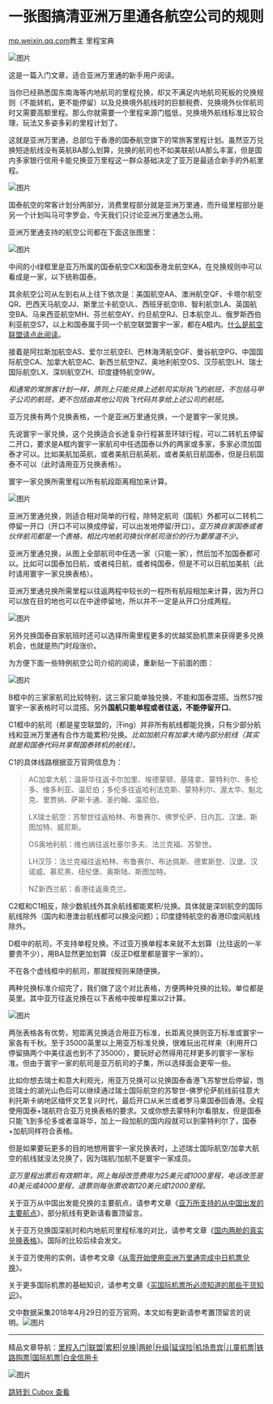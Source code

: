 一张图搞清亚洲万里通各航空公司的规则
==================

[mp.weixin.qq.com](http://mp.weixin.qq.com/s?__biz=MzI4OTQ2MzQ0OQ==&mid=2247484443&idx=1&sn=438601621c9ca7d911c47322aa029ebf&chksm=ec2f89eddb5800fbdef5181737c4426673f2b393d10f958a9490e0c0f19494d08bf51163ac75&mpshare=1&scene=1&srcid=0130MgnOSZXqcgyHzK27QPbY&sharer_sharetime=1675042827402&sharer_shareid=c58007142b3c8dd4da3163f5c61d6b7b#rd)教主 里程宝典

![图片](https://image.cubox.pro/article/2021091322320757604/63324.jpg?imageMogr2/quality/90/ignore-error/1)

这是一篇入门文章，适合亚洲万里通的新手用户阅读。  

当你已经熟悉国东南海等内地航司的里程兑换，却又不满足内地航司死板的兑换规则（不能转机，更不能停留）以及兑换境外航线时的巨额税费、兑换境外伙伴航司时又需要高额里程。那么你就需要一个里程来源门槛低，兑换境外航线标准比较合理，玩法又多姿多彩的里程计划了。

这就是亚洲万里通，总部位于香港的国泰航空旗下的常旅客里程计划。虽然亚万兑换短途航线没有英航BA那么划算，兑换的航司也不如美联航UA那么丰富，但是国内多家银行信用卡能兑换亚万里程这一群众基础决定了亚万是最适合新手的外航里程。

![图片](https://image.cubox.pro/article/2023013010094020055/80004.jpg?imageMogr2/quality/90/ignore-error/1)

国泰航空的常客计划分两部分，消费里程部分就是亚洲万里通，而升级里程部分是另一个计划叫马可孛罗会，今天我们只讨论亚洲万里通怎么用。

亚洲万里通支持的航空公司都在下面这张图里：

![图片](https://image.cubox.pro/article/2023013010093944319/11055.jpg?imageMogr2/quality/90/ignore-error/1)

中间的小绿框里是亚万所属的国泰航空CX和国泰港龙航空KA，在兑换规则中可以看成是一家，以下统称国泰。

其余航空公司从左到右从上往下依次是：美国航空AA、澳洲航空QF、卡塔尔航空QR、巴西天马航空JJ、斯里兰卡航空UL、西班牙航空IB、智利航空LA、英国航空BA、马来西亚航空MH、芬兰航空AY、约旦航空RJ、日本航空JL、俄罗斯西伯利亚航空S7，以上和国泰属于同一个航空联盟寰宇一家，都在A框内。[什么是航空联盟请点此阅读](http://mp.weixin.qq.com/s?__biz=MzI4OTQ2MzQ0OQ==&mid=2247483699&idx=2&sn=aa50b153429235dd7212783bc94988ae&chksm=ec2f8cc5db5805d379eda15822bc623bdc6d8b9783692a011d61765b7b864f4de4dc3b9f4629&scene=21#wechat_redirect)。

接着是阿拉斯加航空AS、爱尔兰航空EI、巴林海湾航空GF、曼谷航空PG、中国国际航空CA、加拿大航空AC、新西兰航空NZ、奥地利航空OS、汉莎航空LH、瑞士国际航空LX、深圳航空ZH、印度捷特航空9W。

*和通常的常旅客计划一样，原则上只能兑换上述航司实际执飞的航班，不包括马甲子公司的航班，更不包括由其他公司执飞代码共享给上述公司的航班。*

亚万兑换有两个兑换表格，一个是亚洲万里通兑换，一个是寰宇一家兑换。

先说寰宇一家兑换，这个兑换适合长途复杂行程甚至环球行程，可以二转机五停留二开口，要求是A框内寰宇一家航司中任选国泰以外的两家或多家，多家必须加国泰才可以。比如美航加英航，或者美航日航英航，或者美航日航国泰，但是日航国泰不可以（此时请用亚万兑换表格）。

寰宇一家兑换所需里程以所有航段距离相加来计算。

![图片](https://image.cubox.pro/article/2023013010093976678/65567.jpg?imageMogr2/quality/90/ignore-error/1)

亚洲万里通兑换，则适合相对简单的行程，除特定航司（国航）外都可以二转机二停留一开口（开口不可以换成停留，可以出发地停留/开口）。*亚万换自家国泰或者伙伴航司都是一个表格，相比内地航司换伙伴航司涨价的行为要厚道不少。*

亚洲万里通兑换，从图上全部航司中任选一家（只能一家），然后加不加国泰都可以。比如可以国泰加日航，或者纯日航，或者纯国泰，但是不可以日航加美航（此时请用寰宇一家兑换表格）。

亚洲万里通兑换所需里程以往返两程中较长的一程所有航段相加来计算，因为开口可以放在目的地也可以在中途停留地，所以并不一定是从开口分成两程。

![图片](https://image.cubox.pro/article/2023013010093987984/15851.jpg?imageMogr2/quality/90/ignore-error/1)

另外兑换国泰自家航班时还可以选择所需里程更多的优越奖励机票来获得更多兑换机会，也就是热门时段涨价。

为方便下面一些特例航空公司介绍的阅读，重新贴一下前面的图：  

![图片](https://image.cubox.pro/article/2023013010093944319/11055.jpg?imageMogr2/quality/90/ignore-error/1)

B框中的三家家航司比较特别，这三家只能单独兑换，不能和国泰混搭。当然S7按寰宇一家表格时可以混搭。另外**国航只能单程或者往返，不能停留开口**。

C1框中的航司（都是星空联盟的，汗ing）并非所有航线都能兑换，只有少部分航线和亚洲万里通有合作方能累积/兑换。*比如加航只有加拿大境内部分航线（其实就是和国泰代码共享帮国泰转机的航线）。*

C1的具体线路根据亚万官网信息为：
> AC加拿大航：温哥华往返卡尔加里、埃德蒙顿、基隆拿、蒙特利尔、多伦多、维多利亚、温尼伯；多伦多往返哈利法克斯、蒙特利尔、渥太华、魁北克、里贾纳、萨斯卡通、圣约翰、温尼伯。
>
> LX瑞士航空：苏黎世往返柏林、布鲁赛尔、佛罗伦萨、日内瓦、汉堡、斯图加特、威尼斯。
>
> OS奥地利航：维也纳往返杜塞尔多夫、法兰克褔、苏黎世。
>
> LH汉莎：法兰克褔往返柏林、布鲁赛尔、布达佩斯、德累斯登、汉堡、汉诺威、慕尼黑、纽伦堡、奥斯陆、斯图加特。
>
> NZ新西兰航：香港往返奥克兰。

C2框和C1相反，除少数航线外其余航线都能累积/兑换。具体就是深圳航空的国际航线除外（国内和港澳台航线都可以换没问题）；印度捷特航空的香港印度间航线除外。  

D框中的航司，不支持单程兑换。不过亚万换单程本来就不太划算（比往返的一半要贵不少），用BA显然更加划算（反正D框里都是寰宇一家的）。

不在各个虚线框中的航司，那就按规则来随便换。

两种兑换标准介绍完了，我们做了这个对比表格，方便两种兑换的比较。单位都是英里。其中亚万往返兑换在以下表格中按单程乘以2计算。

![图片](https://image.cubox.pro/article/2023013010094017338/73036.jpg?imageMogr2/quality/90/ignore-error/1)

两张表格各有优势，短距离兑换适合用亚万标准，长距离兑换则亚万标准或寰宇一家各有千秋。至于35000英里以上用亚万标准兑换，很难玩出花样来（利用开口停留搞两个中美往返也到不了35000），要玩好必然得用花样更多的寰宇一家标准。但由于寰宇一家的航司是亚万航司的子集，所以选择面会更窄一些。

比如你想去瑞士和意大利观光，用亚万兑换可以兑换国泰香港飞苏黎世后停留，饱览瑞士的湖光山色后可以继续通过瑞士国际航空的苏黎世-佛罗伦萨航线前往意大利托斯卡纳地区缅怀文艺复兴时代，最后开口从米兰或者罗马乘国泰回香港。全程使用国泰+瑞航符合亚万兑换表格的要求。又或你想去蒙特利尔看朋友，但是国泰只能飞到多伦多或者温哥华，加上一段加航的国内段就可以到蒙特利尔了，国泰+加航同样符合表格。

但是如果要玩更多的目的地想用寰宇一家兑换表时，上述瑞士国际航空/加拿大航空的航线就没法兑换了，因为瑞航/加航不是寰宇一家成员。

*亚万里程出票后有效期1年，网上每段改签费用为25美元或1000里程，电话改签是40美元或4000里程，退票则每张票收取120美元或12000里程。*

关于亚万从中国出发能兑换的主要航点，请参考文章《[亚万所支持的从中国出发的主要航点](http://mp.weixin.qq.com/s?__biz=MzI4OTQ2MzQ0OQ==&mid=2247483993&idx=2&sn=82163ffdf2986be94c50886e04bcfe5c&chksm=ec2f8fafdb5806b9df41e77dcddb5d9bcb0174495bcc8ddf139abb18c9c6f9afc98fd0f54586&scene=21#wechat_redirect)》，部分航线有更新请看置顶留言。

关于亚万兑换国深航时和内地航司里程标准的对比，请参考文章《[国内两舱的真实兑换表格](http://mp.weixin.qq.com/s?__biz=MzI4OTQ2MzQ0OQ==&mid=2247484347&idx=1&sn=09c17b3c4d1ea1cdceca580e9394cd4a&chksm=ec2f8e4ddb58075bf20b4f24eb7e6486589f59f2bc9dc4bc756c72b4ceea4752f401a9a5b7a5&scene=21#wechat_redirect)》。国际的比较后续会发文。

关于亚万使用的实例，请参考文章《[从零开始使用亚洲万里通完成中日机票兑换](http://mp.weixin.qq.com/s?__biz=MzI4OTQ2MzQ0OQ==&mid=2247483974&idx=1&sn=6e796641132139b602587e665cd5d59c&chksm=ec2f8fb0db5806a666d0a1bd384085536122952fe58d8d4d85e7f91a7093709f68803c3a1534&scene=21#wechat_redirect)》。

关于更多国际机票的基础知识，请参考文章《[买国际机票所必须知道的那些干货知识](http://mp.weixin.qq.com/s?__biz=MzI4OTQ2MzQ0OQ==&mid=2247484353&idx=1&sn=7794929d6396b37d9639534ec41ff4ec&chksm=ec2f8e37db580721d87d6951499cb2e766cede071fe5115d8099aefa973ce7620642e6826589&scene=21#wechat_redirect)》。

文中数据采集2018年4月29日的亚万官网，本文如有更新请参考置顶留言的说明。![图片](https://image.cubox.pro/article/2023013010093990611/97581.jpg?imageMogr2/quality/90/ignore-error/1)

*** ** * ** ***

精品文章导航：[里程入门](http://mp.weixin.qq.com/s?__biz=MzI4OTQ2MzQ0OQ==&mid=2247483699&idx=1&sn=e6d8fa48228805718dc5d8cf3027ed41&chksm=ec2f8cc5db5805d30e4f99c5895601e36b41ecaf199f6ac20a3674206cd0b990a772f91d288d&scene=21#wechat_redirect)\|[联盟](http://mp.weixin.qq.com/s?__biz=MzI4OTQ2MzQ0OQ==&mid=2247483699&idx=2&sn=aa50b153429235dd7212783bc94988ae&chksm=ec2f8cc5db5805d379eda15822bc623bdc6d8b9783692a011d61765b7b864f4de4dc3b9f4629&scene=21#wechat_redirect)\|[累积](http://mp.weixin.qq.com/s?__biz=MzI4OTQ2MzQ0OQ==&mid=2247484324&idx=1&sn=d6823234df5f097943941061b628097d&chksm=ec2f8e52db580744172a5f79adfec1941001710d71baf0a00085ca25790fdac3877ebacaef4a&scene=21#wechat_redirect)\|[兑换](http://mp.weixin.qq.com/s?__biz=MzI4OTQ2MzQ0OQ==&mid=2247484018&idx=1&sn=b37aadd600516077eebf9e489c14f50e&chksm=ec2f8f84db580692a982d4bb01f4e079cbf96715325b928c61db2f084a44e99c2d3549d8360b&scene=21#wechat_redirect)\|[两舱](http://mp.weixin.qq.com/s?__biz=MzI4OTQ2MzQ0OQ==&mid=2247484347&idx=1&sn=09c17b3c4d1ea1cdceca580e9394cd4a&chksm=ec2f8e4ddb58075bf20b4f24eb7e6486589f59f2bc9dc4bc756c72b4ceea4752f401a9a5b7a5&scene=21#wechat_redirect)\|[升级](http://mp.weixin.qq.com/s?__biz=MzI4OTQ2MzQ0OQ==&mid=2247484031&idx=1&sn=73b959ac3cb6445642f7f7f5f1357df2&chksm=ec2f8f89db58069fefd4037b7626eb4281b3c2d26520182444f556bf9142bf8b7c334e2f2daf&scene=21#wechat_redirect)\|[延误险](http://mp.weixin.qq.com/s?__biz=MzI4OTQ2MzQ0OQ==&mid=2247484187&idx=1&sn=3da0f5a1bd760a10454087d2bb3a0a4d&chksm=ec2f8eeddb5807fb15400b011a6b87046577cbfecb4af8c8c69c8ca31ad3b467834777b44f2f&scene=21#wechat_redirect)\|[机场贵宾](http://mp.weixin.qq.com/s?__biz=MzI4OTQ2MzQ0OQ==&mid=2247483916&idx=1&sn=fb0dcc19e21188219a69f42372531654&chksm=ec2f8ffadb5806ecf07e467aa042ed015fb9d16d9a3cb53e2a71697d5cbf4ef7f8e9e49e060b&scene=21#wechat_redirect)\|[儿童机票](http://mp.weixin.qq.com/s?__biz=MzI4OTQ2MzQ0OQ==&mid=2247483959&idx=1&sn=e963574194ac4a37fddb3eabdb36cb69&chksm=ec2f8fc1db5806d7f132779915e1be2f4d5c423b6c848b6a99c2cd5b9399fb3f839a8d14e2da&scene=21#wechat_redirect)\|[铁路购票](http://mp.weixin.qq.com/s?__biz=MzI4OTQ2MzQ0OQ==&mid=2247484271&idx=1&sn=c0cfdb4033f33bf4c454c1636d2fdde2&chksm=ec2f8e99db58078f5459a8ee84284ec1dfbf49a63927ffb39bccf76484d181342b8449901407&scene=21#wechat_redirect)\|[国际机票](http://mp.weixin.qq.com/s?__biz=MzI4OTQ2MzQ0OQ==&mid=2247484353&idx=1&sn=7794929d6396b37d9639534ec41ff4ec&chksm=ec2f8e37db580721d87d6951499cb2e766cede071fe5115d8099aefa973ce7620642e6826589&scene=21#wechat_redirect)\|[白金信用卡](http://mp.weixin.qq.com/s?__biz=MzI4OTQ2MzQ0OQ==&mid=2247484171&idx=1&sn=f059180b0122adfbbbe3f0b5e015d132&chksm=ec2f8efddb5807ebdaf7439a73e3f3b8cd66b2487d81604d9d1f84548c3a88a452b90373538a&scene=21#wechat_redirect)[](http://mp.weixin.qq.com/s?__biz=MzI4OTQ2MzQ0OQ==&mid=2247484171&idx=1&sn=f059180b0122adfbbbe3f0b5e015d132&chksm=ec2f8efddb5807ebdaf7439a73e3f3b8cd66b2487d81604d9d1f84548c3a88a452b90373538a&scene=21#wechat_redirect)[](http://mp.weixin.qq.com/s?__biz=MzI4OTQ2MzQ0OQ==&mid=2247484171&idx=1&sn=f059180b0122adfbbbe3f0b5e015d132&chksm=ec2f8efddb5807ebdaf7439a73e3f3b8cd66b2487d81604d9d1f84548c3a88a452b90373538a&scene=21#wechat_redirect)[](http://mp.weixin.qq.com/s?__biz=MzI4OTQ2MzQ0OQ==&mid=2247483770&idx=1&sn=90c327c5fd6cc1a8e66412843bdab508&chksm=ec2f8c8cdb58059a0b33933f54a557ecc14120400448d632b12e03c85e9e405185bdb70067fe&scene=21#wechat_redirect)

![图片](https://image.cubox.pro/article/2021091322320898152/99223.jpg?imageMogr2/quality/90/ignore-error/1)

[跳转到 Cubox 查看](https://cubox.pro/my/card?id=7019550512785657636)
